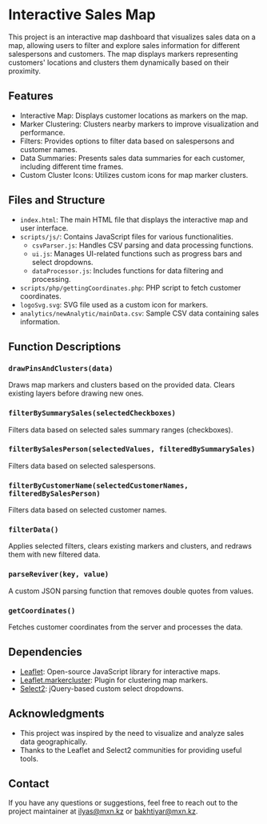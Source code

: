 # Interactive Sales Map

This project is an interactive map dashboard that visualizes sales data on a map, allowing users to filter and explore sales information for different salespersons and customers. The map displays markers representing customers' locations and clusters them dynamically based on their proximity.

## Features

- Interactive Map: Displays customer locations as markers on the map.
- Marker Clustering: Clusters nearby markers to improve visualization and performance.
- Filters: Provides options to filter data based on salespersons and customer names.
- Data Summaries: Presents sales data summaries for each customer, including different time frames.
- Custom Cluster Icons: Utilizes custom icons for map marker clusters.

## Files and Structure

- `index.html`: The main HTML file that displays the interactive map and user interface.
- `scripts/js/`: Contains JavaScript files for various functionalities.
  - `csvParser.js`: Handles CSV parsing and data processing functions.
  - `ui.js`: Manages UI-related functions such as progress bars and select dropdowns.
  - `dataProcessor.js`: Includes functions for data filtering and processing.
- `scripts/php/gettingCoordinates.php`: PHP script to fetch customer coordinates.
- `logoSvg.svg`: SVG file used as a custom icon for markers.
- `analytics/newAnalytic/mainData.csv`: Sample CSV data containing sales information.

## Function Descriptions

### `drawPinsAndClusters(data)`

Draws map markers and clusters based on the provided data. Clears existing layers before drawing new ones.

### `filterBySummarySales(selectedCheckboxes)`

Filters data based on selected sales summary ranges (checkboxes).

### `filterBySalesPerson(selectedValues, filteredBySummarySales)`

Filters data based on selected salespersons.

### `filterByCustomerName(selectedCustomerNames, filteredBySalesPerson)`

Filters data based on selected customer names.

### `filterData()`

Applies selected filters, clears existing markers and clusters, and redraws them with new filtered data.

### `parseReviver(key, value)`

A custom JSON parsing function that removes double quotes from values.

### `getCoordinates()`

Fetches customer coordinates from the server and processes the data.

## Dependencies

- [Leaflet](https://leafletjs.com/): Open-source JavaScript library for interactive maps.
- [Leaflet.markercluster](https://github.com/Leaflet/Leaflet.markercluster): Plugin for clustering map markers.
- [Select2](https://select2.org/): jQuery-based custom select dropdowns.

## Acknowledgments

- This project was inspired by the need to visualize and analyze sales data geographically.
- Thanks to the Leaflet and Select2 communities for providing useful tools.

## Contact

If you have any questions or suggestions, feel free to reach out to the project maintainer at ilyas@mxn.kz or bakhtiyar@mxn.kz.
